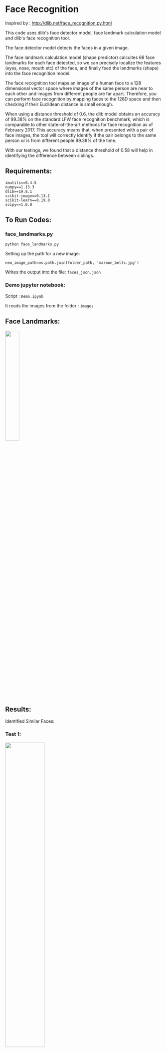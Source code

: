 # Face Recognition


Inspired by :
http://dlib.net/face_recognition.py.html

This code uses dlib's face detector model, face landmark calculation model and dlib's face recognition tool. 
  
The face detector model detects the faces in a given image. 

The face landmark calculation model (shape predictor) calcultes 68 face landmarks for each face detected, so we can precisely localize the features (eyes, nose, mouth etc) of the face, and finally feed the landmarks (shape) into the face recognition model.

The face recognition tool maps
an image of a human face to a 128 dimensional vector space where images of
the same person are near to each other and images from different people are
far apart.  Therefore, you can perform face recognition by mapping faces to
the 128D space and then checking if their Euclidean distance is small
enough. 

When using a distance threshold of 0.6, the dlib model obtains an accuracy
of 99.38% on the standard LFW face recognition benchmark, which is
comparable to other state-of-the-art methods for face recognition as of
February 2017. This accuracy means that, when presented with a pair of face
images, the tool will correctly identify if the pair belongs to the same
person or is from different people 99.38% of the time.

With our testings, we found that a distance threshold of 0.58 will help in identifying the difference between siblings.

## Requirements:
```
imutils==0.4.5
numpy==1.13.3
dlib==19.8.1
scikit-image==0.13.1
scikit-learn==0.19.0
scipy==1.0.0
```
## To Run Codes:

### face_landmarks.py
```python face_landmarks.py```

Setting up the path for a new image:

```new_image_path=os.path.join(folder_path, 'maroon_bells.jpg')```

Writes the output into the file: ```faces_json.json```

### Demo jupyter notebook: 

Script : ```Demo.ipynb```

It reads the images from the folder : ```images```


## Face Landmarks:

<img src="readme_images/face_landmarks.jpg" width="30%" height="30%">

## Results:

Identified Similar Faces:

### Test 1:

<img src="readme_images/result_1.jpg" width="50%" height="50%">

### Test 2:

<img src="readme_images/result_2.jpg" width="50%" height="50%">

### Test 3:

<img src="readme_images/result_3.jpg" width="50%" height="50%">

## More help from:

[Face Alignment](https://www.pyimagesearch.com/2017/05/22/face-alignment-with-opencv-and-python/)

[Facial_landmarks](https://www.pyimagesearch.com/2017/04/03/facial-landmarks-dlib-opencv-python/)


## Download a trained facial shape predictor and recognition model from: 

Facial shape predictor 5 landmarks: [shape_predictor_5_face_landmarks.dat](http://dlib.net/files/shape_predictor_5_face_landmarks.dat.bz2\n)

Facial shape predictor 68 landmarks: [shape_predictor_68_face_landmarks.dat](https://github.com/AKSHAYUBHAT/TensorFace/tree/master/openface/models/dlib)

Face recognition model:
http://dlib.net/files/dlib_face_recognition_resnet_model_v1.dat.bz2




